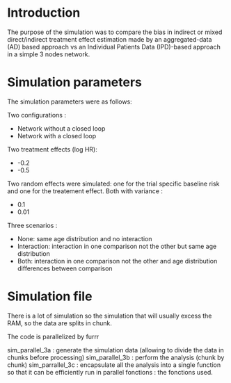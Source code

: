 # Introduction

The purpose of the simulation was to compare the bias in indirect or mixed direct/indirect treatment effect estimation made by an aggregated-data (AD) based approach vs an Individual Patients Data (IPD)-based approach in a simple 3 nodes network.


# Simulation parameters

The simulation parameters were as follows:

Two configurations :

* Network without a closed loop
* Network with a closed loop

Two treatment effects (log HR):

* -0.2
* -0.5

Two random effects were simulated: one for the trial specific baseline risk and one for the treatement effect. Both with variance :
* 0.1
* 0.01

Three scenarios :

* None: same age distribution and no interaction
* Interaction: interaction in one comparison not the other but same age distribution 
* Both: interaction in one comparison not the other and age distribution differences between comparison

# Simulation file

There is a lot of simulation so the simulation that will usually excess the RAM, so the data are splits in chunk. 

The code is parallelized by furrr

sim_parallel_3a : generate the simulation data (allowing to divide the data in chunks before processing)
sim_parallel_3b : perform the analysis (chunk by chunk)
sim_parrallel_3c : encapsulate all the analysis into a single function so that it can be efficiently run in parallel
fonctions : the fonctions used.
